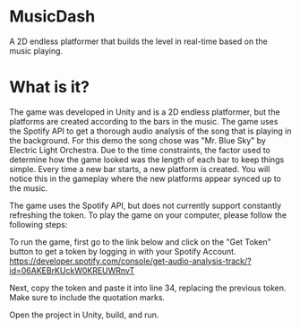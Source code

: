 # MusicDash
A 2D endless platformer that builds the level in real-time based on the music playing.

# What is it?
The game was developed in Unity and is a 2D endless platformer, but the platforms are created according to the bars in the music. The game uses the Spotify API to get a thorough audio analysis of the song that is playing in the background. For this demo the song chose was "Mr. Blue Sky" by Electric Light Orchestra. Due to the time constraints, the factor used to determine how the game looked was the length of each bar to keep things simple. Every time a new bar starts, a new platform is created. You will notice this in the gameplay where the new platforms appear synced up to the music.

The game uses the Spotify API, but does not currently support constantly refreshing the token. To play the game on your computer, please follow the following steps:

To run the game, first go to the link below and click on the "Get Token" button to get a token by logging in with your Spotify Account.
https://developer.spotify.com/console/get-audio-analysis-track/?id=06AKEBrKUckW0KREUWRnvT

Next, copy the token and paste it into line 34, replacing the previous token. Make sure to include the quotation marks.

Open the project in Unity, build, and run.